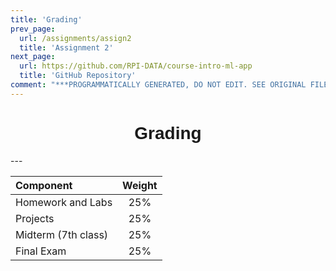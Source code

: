 ```yaml
---
title: 'Grading'
prev_page:
  url: /assignments/assign2
  title: 'Assignment 2'
next_page:
  url: https://github.com/RPI-DATA/course-intro-ml-app
  title: 'GitHub Repository'
comment: "***PROGRAMMATICALLY GENERATED, DO NOT EDIT. SEE ORIGINAL FILES IN /content***"
---
```

<h1  style="font-family:  Verdana,  Geneva,  sans-serif;  font-size:  28px;  text-align:center;">Grading</h1> 
--- 

|  Component  |  Weight  |
|  :--------------  |  :--------:  |
|  Homework  and  Labs  |  25%  |
|  Projects  |  25%  |
|  Midterm  (7th  class)  |  25%  |
|  Final  Exam  |  25%  |

